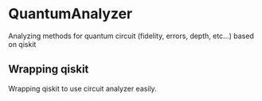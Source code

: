 
# QuantumAnalyzer

Analyzing methods for quantum circuit (fidelity, errors, depth, etc...) based on qiskit

## Wrapping qiskit

Wrapping qiskit to use circuit analyzer easily.
